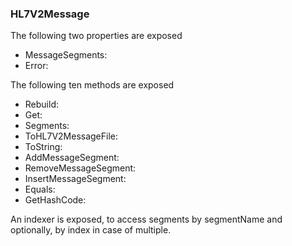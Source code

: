 ### HL7V2Message

The following two properties are exposed

- MessageSegments:
- Error:

The following ten methods are exposed

- Rebuild:
- Get:
- Segments:
- ToHL7V2MessageFile:
- ToString:
- AddMessageSegment:
- RemoveMessageSegment:
- InsertMessageSegment:
- Equals:
- GetHashCode:

An indexer is exposed, to access segments by segmentName and optionally, by index in case of multiple.
